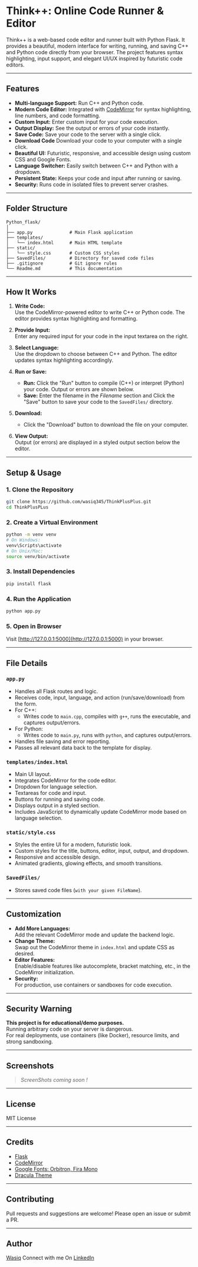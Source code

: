 # Think++: Online Code Runner & Editor

Think++ is a web-based code editor and runner built with Python Flask. It provides a beautiful, modern interface for writing, running, and saving C++ and Python code directly from your browser. The project features syntax highlighting, input support, and elegant UI/UX inspired by futuristic code editors.

---

## Features

- **Multi-language Support:** Run C++ and Python code.
- **Modern Code Editor:** Integrated with [CodeMirror](https://codemirror.net/) for syntax highlighting, line numbers, and code formatting.
- **Custom Input:** Enter custom input for your code execution.
- **Output Display:** See the output or errors of your code instantly.
- **Save Code:** Save your code to the server with a single click.
- **Download Code** Download your code to your computer with a single click.
- **Beautiful UI:** Futuristic, responsive, and accessible design using custom CSS and Google Fonts.
- **Language Switcher:** Easily switch between C++ and Python with a dropdown.
- **Persistent State:** Keeps your code and input after running or saving.
- **Security:** Runs code in isolated files to prevent server crashes.

---

## Folder Structure

```
Python_flask/
│
├── app.py              # Main Flask application
├── templates/
│   └── index.html      # Main HTML template
├── static/
│   └── style.css       # Custom CSS styles
├── SavedFiles/         # Directory for saved code files
├── .gitignore          # Git ignore rules
└── Readme.md           # This documentation
```

---

## How It Works

1. **Write Code:**  
   Use the CodeMirror-powered editor to write C++ or Python code. The editor provides syntax highlighting and formatting.

2. **Provide Input:**  
   Enter any required input for your code in the input textarea on the right.

3. **Select Language:**  
   Use the dropdown to choose between C++ and Python. The editor updates syntax highlighting accordingly.

4. **Run or Save:**  
   - **Run:** Click the "Run" button to compile (C++) or interpret (Python) your code. Output or errors are shown below.
   - **Save:** Enter the filename in the *Filename* section and Click the "Save" button to save your code to the `SavedFiles/` directory.

5. **Download:**
   - Click the "Download" button to download the file on your computer.
     
6. **View Output:**  
   Output (or errors) are displayed in a styled output section below the editor.

---

## Setup & Usage

### 1. Clone the Repository

```bash
git clone https://github.com/wasiq345/ThinkPlusPlus.git
cd ThinkPlusPLus
```

### 2. Create a Virtual Environment

```bash
python -m venv venv
# On Windows:
venv\Scripts\activate
# On Unix/Mac:
source venv/bin/activate
```

### 3. Install Dependencies

```bash
pip install flask
```

### 4. Run the Application

```bash
python app.py
```

### 5. Open in Browser

Visit [http://127.0.0.1:5000](http://127.0.0.1:5000) in your browser.

---

## File Details

### `app.py`

- Handles all Flask routes and logic.
- Receives code, input, language, and action (run/save/download) from the form.
- For C++:
  - Writes code to `main.cpp`, compiles with `g++`, runs the executable, and captures output/errors.
- For Python:
  - Writes code to `main.py`, runs with `python`, and captures output/errors.
- Handles file saving and error reporting.
- Passes all relevant data back to the template for display.

### `templates/index.html`

- Main UI layout.
- Integrates CodeMirror for the code editor.
- Dropdown for language selection.
- Textareas for code and input.
- Buttons for running and saving code.
- Displays output in a styled section.
- Includes JavaScript to dynamically update CodeMirror mode based on language selection.

### `static/style.css`

- Styles the entire UI for a modern, futuristic look.
- Custom styles for the title, buttons, editor, input, output, and dropdown.
- Responsive and accessible design.
- Animated gradients, glowing effects, and smooth transitions.

### `SavedFiles/`

- Stores saved code files (`with your given FileName`).

---

## Customization

- **Add More Languages:**  
  Add the relevant CodeMirror mode and update the backend logic.
- **Change Theme:**  
  Swap out the CodeMirror theme in `index.html` and update CSS as desired.
- **Editor Features:**  
  Enable/disable features like autocomplete, bracket matching, etc., in the CodeMirror initialization.
- **Security:**  
  For production, use containers or sandboxes for code execution.

---

## Security Warning

**This project is for educational/demo purposes.**  
Running arbitrary code on your server is dangerous.  
For real deployments, use containers (like Docker), resource limits, and strong sandboxing.

---

## Screenshots

> _ScreenShots coming soon !_

---

## License

MIT License

---

## Credits

- [Flask](https://flask.palletsprojects.com/)
- [CodeMirror](https://codemirror.net/)
- [Google Fonts: Orbitron, Fira Mono](https://fonts.google.com/)
- [Dracula Theme](https://draculatheme.com/)

---

## Contributing

Pull requests and suggestions are welcome! Please open an issue or submit a PR.

---

## Author

[Wasiq](https://github.com/wasiq345)
Connect with me On [LinkedIn](www.linkedin.com/in/wasiq-azeem-730215367)
